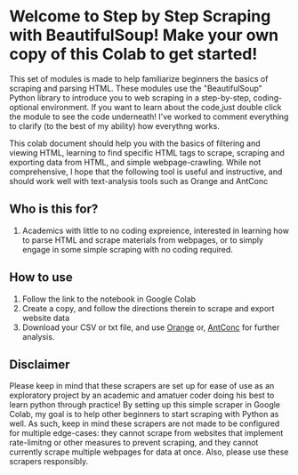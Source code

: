 # Welcome to Step by Step Scraping with BeautifulSoup! Make your own copy of this Colab to get started!

This set of modules is made to help familiarize beginners the basics of scraping and parsing HTML. These modules use the "BeautifulSoup" Python library to introduce you to web scraping in a step-by-step, coding-optional environment. If you want to learn about the code,just double click the module to see the code underneath! I've worked to comment everything to clarify (to the best of my ability) how everythng works.

This colab document should help you with the basics of filtering and viewing HTML, learning to find specific HTML tags to scrape, scraping and exporting data from HTML, and simple webpage-crawling. While not comprehensive, I hope that the following tool is useful and instructive, and should work well with text-analysis tools such as Orange and AntConc


## Who is this for?
1. Academics with little to no coding expreience, interested in learning how to parse HTML and scrape materials from webpages, or to simply engage in some simple scraping with no coding required.

## How to use
1. Follow the link to the notebook in Google Colab
2. Create a copy, and follow the directions therein to scrape and export website data
3. Download your CSV or txt file, and use [Orange](https://orangedatamining.com/) or, [AntConc](https://www.laurenceanthony.net/software/antconc/) for further analysis.


## Disclaimer

Please keep in mind that these scrapers are set up for ease of use as an exploratory project by an academic and amatuer coder doing his best to learn python through practice! By setting up this simple scraper in Google Colab, my goal is to help other beginners to start scraping with Python as well. As such, keep in mind these scrapers are not made to be configured for multiple edge-cases: they cannot scrape from websites that implement rate-limitng or other measures to prevent scraping, and they cannot currently scrape multiple webpages for data at once. Also, please use these scrapers responsibly.
